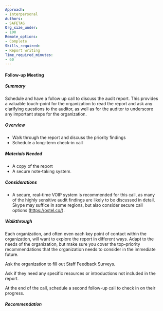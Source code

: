 ```yaml
---
Approach:
- Interpersonal
Authors:
- SAFETAG
Org_size_under:
- 100
Remote_options:
- Complete
Skills_required:
- Report writing
Time_required_minutes:
- 60
---
```


#### Follow-up Meeting

##### Summary
Schedule and have a follow up call to discuss the audit report.  This provides a valuable touch-point for the organization to read the report and ask any clarifying questions to the auditor, as well as for the auditor to underscore any important steps for the organization.  

##### Overview

* Walk through the report and discuss the priority findings
* Schedule a long-term check-in call

##### Materials Needed

* A copy of the report
* A secure note-taking system.

##### Considerations

* A secure, real-time VOIP system is recommended for this call, as many of the highly sensitive audit findings are likely to be discussed in detail.  Skype may suffice in some regions, but also consider secure call options (https://ostel.co/).

##### Walkthrough

Each organization, and often even each key point of contact within the organization, will want to explore the report in different ways.  Adapt to the needs of the organization, but make sure you cover the top-priority recommendations that the organization needs to consider in the immediate future.

Ask the organization to fill out Staff Feedback Surveys.

Ask if they need any specific resources or introductions not included in the report.

At the end of the call, schedule a second follow-up call to check in on their progress.

##### Recommendation
